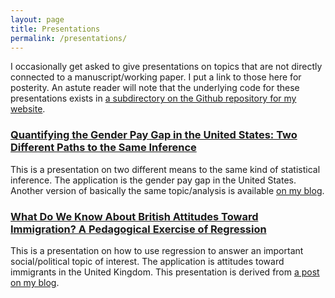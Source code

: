 ```yaml
---
layout: page
title: Presentations
permalink: /presentations/
---
```


I occasionally get asked to give presentations on topics that are not directly connected to a manuscript/working paper. I put a link to those here for posterity. An astute reader will note that the underlying code for these presentations exists in [a subdirectory on the Github repository for my website](https://github.com/svmiller/svmiller.github.io/tree/master/presentations).

### [Quantifying the Gender Pay Gap in the United States: Two Different Paths to the Same Inference](http://svmiller.com/presentations/gender-pay-gap-permutations/gender-pay-gap-permutations.pdf)

This is a presentation on two different means to the same kind of statistical inference. The application is the gender pay gap in the United States. Another version of basically the same topic/analysis is available [on my blog](http://svmiller.com/blog/2020/10/inference-permutations-gender-pay-gap-general-social-survey/).


### [What Do We Know About British Attitudes Toward Immigration? A Pedagogical Exercise of Regression](http://svmiller.com/presentations/ukg-immig/ukg-immig-presentation.pdf)

This is a presentation on how to use regression to answer an important social/political topic of interest. The application is attitudes toward immigrants in the United Kingdom. This presentation is derived from [a post on my blog](http://svmiller.com/blog/2020/03/what-explains-british-attitudes-toward-immigration-a-pedagogical-example/).
